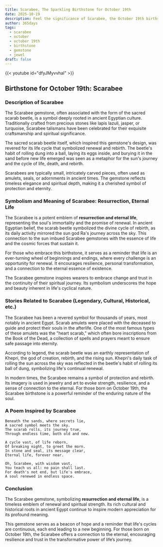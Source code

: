 ```yaml
---
title: Scarabee, The Sparkling Birthstone for October 19th
date: 2025-10-19
description: Feel the significance of Scarabee, the October 19th birthstone symbolizing Resurrection, eternal life. Let its beauty and meaning brighten your day.
author: 365days
tags:
  - scarabee
  - october
  - october 19th
  - birthstone
  - gemstone
  - jewel
draft: false
---
```


{{< youtube id="dfyJMyvvhaI" >}}

## Birthstone for October 19th: Scarabee

### Description of Scarabee

The Scarabee gemstone, often associated with the form of the sacred scarab beetle, is a symbol deeply rooted in ancient Egyptian culture. Traditionally crafted from precious stones like lapis lazuli, jasper, or turquoise, Scarabee talismans have been celebrated for their exquisite craftsmanship and spiritual significance.

The sacred scarab beetle itself, which inspired this gemstone's design, was revered for its life cycle that symbolized renewal and rebirth. The beetle's habit of rolling dung into a ball, laying its eggs inside, and burying it in the sand before new life emerged was seen as a metaphor for the sun's journey and the cycle of life, death, and rebirth.

Scarabees are typically small, intricately carved pieces, often used as amulets, seals, or adornments in ancient times. The gemstone reflects timeless elegance and spiritual depth, making it a cherished symbol of protection and eternity.

### Symbolism and Meaning of Scarabee: Resurrection, Eternal Life

The Scarabee is a potent emblem of **resurrection and eternal life**, representing the soul's immortality and the promise of renewal. In ancient Egyptian belief, the scarab beetle symbolized the divine cycle of rebirth, as its daily activity mirrored the sun god Ra's journey across the sky. This connection to the sun imbued Scarabee gemstones with the essence of life and the cosmic forces that sustain it.

For those who embrace this birthstone, it serves as a reminder that life is an ever-turning wheel of beginnings and endings, where every challenge is an opportunity for renewal. It encourages resilience, personal transformation, and a connection to the eternal essence of existence.

The Scarabee gemstone inspires wearers to embrace change and trust in the continuity of their spiritual journey. Its symbolism underscores the hope and beauty inherent in life's cyclical nature.

### Stories Related to Scarabee (Legendary, Cultural, Historical, etc.)

The Scarabee has been a revered symbol for thousands of years, most notably in ancient Egypt. Scarab amulets were placed with the deceased to guide and protect their souls in the afterlife. One of the most famous types of these amulets was the "heart scarab," which often bore inscriptions from the Book of the Dead, a collection of spells and prayers meant to ensure safe passage into eternity.

According to legend, the scarab beetle was an earthly representation of Khepri, the god of creation, rebirth, and the rising sun. Khepri's daily task of rolling the sun across the sky was reflected in the beetle's habit of rolling its ball of dung, symbolizing life's continual renewal.

In modern times, the Scarabee remains a symbol of protection and rebirth. Its imagery is used in jewelry and art to evoke strength, resilience, and a sense of connection to the eternal. For those born on October 19th, the Scarabee birthstone is a powerful reminder of the enduring nature of the soul.

### A Poem Inspired by Scarabee

```
Beneath the sands, where secrets lie,  
A sacred symbol meets the sky.  
The scarab rolls, its journey true,  
Through endless time, both old and new.  

A cycle vast, of life reborn,  
Of breaking night, to greet the morn.  
In stone and seal, its message clear,  
Eternal life, forever near.  

Oh, Scarabee, with wisdom vast,  
You teach us all: no pain shall last.  
For death's not end, but life's embrace,  
A soul renewed in endless space.  
```

### Conclusion

The Scarabee gemstone, symbolizing **resurrection and eternal life**, is a timeless emblem of renewal and spiritual strength. Its rich cultural and historical roots in ancient Egypt continue to inspire modern appreciation for its profound meaning.

This gemstone serves as a beacon of hope and a reminder that life's cycles are continuous, each end leading to a new beginning. For those born on October 19th, the Scarabee offers a connection to the eternal, encouraging resilience and trust in the transformative power of life’s journey.